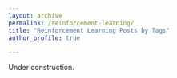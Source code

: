 ```yaml
---
layout: archive
permalink: /reinforcement-learning/
title: "Reinforcement Learning Posts by Tags"
author_profile: true

---
```



Under construction.